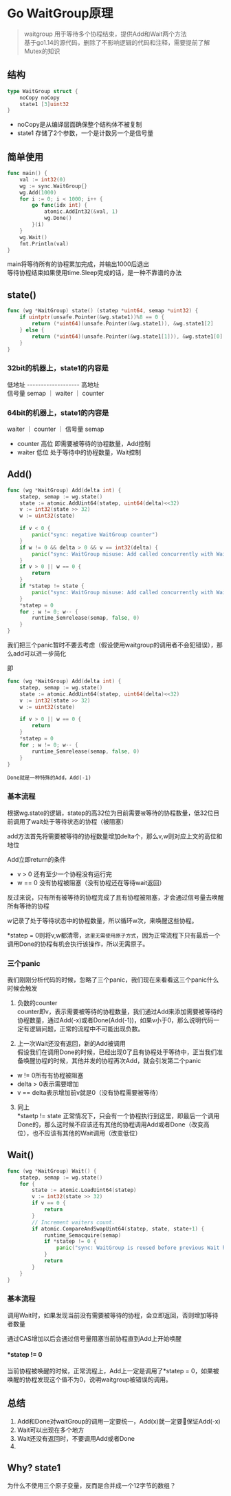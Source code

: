 # Go WaitGroup原理

> waitgroup 用于等待多个协程结束，提供Add和Wait两个方法<br/>
> 基于go1.14的源代码，删除了不影响逻辑的代码和注释，需要提前了解Mutex的知识

## 结构

```go
type WaitGroup struct {
    noCopy noCopy
    state1 [3]uint32
}
```

- noCopy是从编译层面确保整个结构体不被复制
- state1 存储了2个参数，一个是计数另一个是信号量

## 简单使用
```go
func main() {
    val := int32(0)
    wg := sync.WaitGroup{}
    wg.Add(1000)
    for i := 0; i < 1000; i++ {
        go func(idx int) {
            atomic.AddInt32(&val, 1)
            wg.Done()
        }(i)
    }
    wg.Wait()
    fmt.Println(val)
}
```

main将等待所有的协程累加完成，并输出1000后退出<br/>等待协程结束如果使用time.Sleep完成的话，是一种不靠谱的办法

## state()

```go
func (wg *WaitGroup) state() (statep *uint64, semap *uint32) {
    if uintptr(unsafe.Pointer(&wg.state1))%8 == 0 {
        return (*uint64)(unsafe.Pointer(&wg.state1)), &wg.state1[2]
    } else {
        return (*uint64)(unsafe.Pointer(&wg.state1[1])), &wg.state1[0]
    }
}
```

### 32bit的机器上，state1的内容是
低地址 ------------------- 高地址<br/>
信号量 semap ｜ waiter ｜ counter
### 64bit的机器上，state1的内容是
waiter ｜ counter ｜ 信号量 semap

- counter 高位 即需要被等待的协程数量，Add控制
- waiter 低位 处于等待中的协程数量，Wait控制

## Add()

```go
func (wg *WaitGroup) Add(delta int) {
    statep, semap := wg.state()
    state := atomic.AddUint64(statep, uint64(delta)<<32)
    v := int32(state >> 32)
    w := uint32(state)

    if v < 0 {
        panic("sync: negative WaitGroup counter")
    }
    if w != 0 && delta > 0 && v == int32(delta) {
        panic("sync: WaitGroup misuse: Add called concurrently with Wait")
    }
    if v > 0 || w == 0 {
        return
    }
    if *statep != state {
        panic("sync: WaitGroup misuse: Add called concurrently with Wait")
    }
    *statep = 0
    for ; w != 0; w-- {
        runtime_Semrelease(semap, false, 0)
    }
}
```

我们把三个panic暂时不要去考虑（假设使用waitgroup的调用者不会犯错误），那么add可以进一步简化

即

```go
func (wg *WaitGroup) Add(delta int) {
    statep, semap := wg.state()
    state := atomic.AddUint64(statep, uint64(delta)<<32)
    v := int32(state >> 32)
    w := uint32(state)

    if v > 0 || w == 0 {
        return
    }
    *statep = 0
    for ; w != 0; w-- {
        runtime_Semrelease(semap, false, 0)
    }
}
```

`Done就是一种特殊的Add，Add(-1)`

### 基本流程

根据wg.state的逻辑，statep的高32位为目前需要`被`等待的协程数量，低32位目前调用了wait处于等待状态的协程（被阻塞）

add方法首先将需要被等待的协程数量增加delta个，那么v,w则对应上文的高位和地位

Add立即return的条件
- v > 0 还有至少一个协程没有运行完
- w == 0 没有协程被阻塞（没有协程还在等待wait返回）

反过来说，只有所有被等待的协程完成了且有协程被阻塞，才会通过信号量去唤醒所有等待的协程

w记录了处于等待状态中的协程数量，所以循环w次，来唤醒这些协程。

\*statep = 0则将v,w都清零，`这里无需使用原子方式`，因为正常流程下只有最后一个调用Done的协程有机会执行该操作，所以无需原子。

### 三个panic

我们刚刚分析代码的时候，忽略了三个panic，我们现在来看看这三个panic什么时候会触发

1. 负数的counter<br/>
counter即v，表示需要被等待的协程数量，我们通过Add来添加需要被等待的协程数量，通过Add(-x)或者Done(Add(-1))，如果v小于0，那么说明代码一定有逻辑问题，正常的流程中不可能出现负数。

2. 上一次Wait还没有返回，新的Add被调用<br/>
假设我们在调用Done的时候，已经出现0了且有协程处于等待中，正当我们准备唤醒协程的时候，其他并发的协程再次Add，就会引发第二个panic
 - w != 0所有有协程被阻塞
 - delta > 0表示需要增加
 - v == delta表示增加前v就是0（没有协程需要被等待）

3. 同上<br/>
\*staetp != state 正常情况下，只会有一个协程执行到这里，即最后一个调用Done的，那么这时候不应该还有其他的协程调用Add或者Done（改变高位），也不应该有其他的Wait调用（改变低位）

## Wait()

```go
func (wg *WaitGroup) Wait() {
    statep, semap := wg.state()
    for {
        state := atomic.LoadUint64(statep)
        v := int32(state >> 32)
        if v == 0 {
            return
        }
        // Increment waiters count.
        if atomic.CompareAndSwapUint64(statep, state, state+1) {
            runtime_Semacquire(semap)
            if *statep != 0 {
                panic("sync: WaitGroup is reused before previous Wait has returned")
            }
            return
        }
    }
}
```

### 基本流程

调用Wait时，如果发现当前没有需要被等待的协程，会立即返回，否则增加等待者数量

通过CAS增加以后会通过信号量阻塞当前协程直到Add上开始唤醒

#### \*statep != 0
当前协程被唤醒的时候，正常流程上，Add上一定是调用了\*statep = 0，如果被唤醒的协程发现这个值不为0，说明waitgroup被错误的调用。

## 总结
1. Add和Done对waitGroup的调用一定要统一，Add(x)就一定要保证Add(-x)
2. Wait可以出现在多个地方
3. Wait还没有返回时，不要调用Add或者Done
4.

## Why? state1
为什么不使用三个原子变量，反而是合并成一个12字节的数组？

